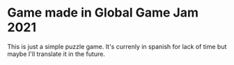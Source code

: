 # Game made in Global Game Jam 2021

This is just a simple puzzle game. It's currenly in spanish for lack of time but maybe I'll translate it in the future.
